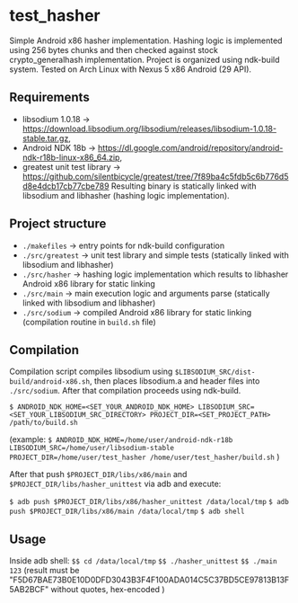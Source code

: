 # test_hasher
Simple Android x86 hasher implementation.
Hashing logic is implemented using 256 bytes chunks and then checked against stock crypto_generalhash implementation.
Project is organized using ndk-build system.
Tested on Arch Linux with Nexus 5 x86 Android (29 API).

## Requirements
- libsodium 1.0.18 -> https://download.libsodium.org/libsodium/releases/libsodium-1.0.18-stable.tar.gz,
- Android NDK 18b -> https://dl.google.com/android/repository/android-ndk-r18b-linux-x86_64.zip, 
- greatest unit test library -> https://github.com/silentbicycle/greatest/tree/7f89ba4c5fdb5c6b776d5d8e4dcb17cb77cbe789
Resulting binary is statically linked with libsodium and libhasher (hashing logic implementation).

## Project structure
- `./makefiles` -> entry points for ndk-build configuration
- `./src/greatest` -> unit test library and simple tests (statically linked with libsodium and libhasher)
- `./src/hasher` -> hashing logic implementation which results to libhasher Android x86 library for static linking
- `./src/main` -> main execution logic and arguments parse (statically linked with libsodium and libhasher)
- `./src/sodium` -> compiled Android x86 library for static linking (compilation routine in `build.sh` file)

## Compilation
Compilation script compiles libsodium using `$LIBSODIUM_SRC/dist-build/android-x86.sh`, then places libsodium.a and header files into `./src/sodium`.
After that compilation proceeds using ndk-build.

`$ ANDROID_NDK_HOME=<SET_YOUR_ANDROID_NDK_HOME> LIBSODIUM_SRC=<SET_YOUR_LIBSODIUM_SRC_DIRECTORY> PROJECT_DIR=<SET_PROJECT_PATH> /path/to/build.sh`

(example:
`$ ANDROID_NDK_HOME=/home/user/android-ndk-r18b LIBSODIUM_SRC=/home/user/libsodium-stable PROJECT_DIR=/home/user/test_hasher /home/user/test_hasher/build.sh`
)

After that push `$PROJECT_DIR/libs/x86/main` and `$PROJECT_DIR/libs/hasher_unittest` via adb and execute:

`$ adb push $PROJECT_DIR/libs/x86/hasher_unittest /data/local/tmp`
`$ adb push $PROJECT_DIR/libs/x86/main /data/local/tmp`
`$ adb shell`

## Usage
Inside adb shell:
`$$ cd /data/local/tmp`
`$$ ./hasher_unittest`
`$$ ./main 123`
(result must be "F5D67BAE73B0E10D0DFD3043B3F4F100ADA014C5C37BD5CE97813B13F5AB2BCF" without quotes, hex-encoded )